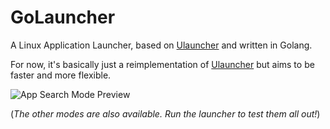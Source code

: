 # GoLauncher
A Linux Application Launcher, based on [Ulauncher](https://ulauncher.io/) and written in Golang.

For now, it's basically just a reimplementation of [Ulauncher](https://ulauncher.io/) but aims to be faster and more flexible.

![App Search Mode Preview](https://streamable.com/umzzp)

(*The other modes are also available. Run the launcher to test them all out!*)
